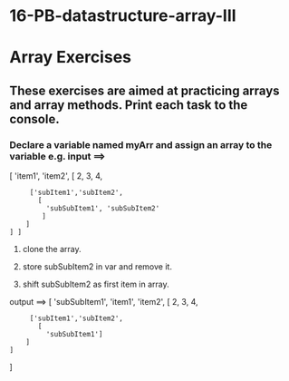 # 16-PB-datastructure-array-III

# Array Exercises 
## These exercises are aimed at practicing arrays and array methods. Print each task to the console.

### Declare a variable named myArr and assign an array to the variable e.g. input ==> 

  [  'item1',
     'item2',
     [
     2,
     3,
     4,
     
         ['subItem1','subItem2',
           [
             'subSubItem1', 'subSubItem2'
            ]
        ]
    ] ]
 
 

1. clone the array.

2.  store subSubItem2 in var and remove it.

3. shift subSubItem2 as first item in array.

output ==> [
    'subSubItem1',
    'item1',
     'item2',
     [
     2,
     3,
     4,
     
         ['subItem1','subItem2',
           [
             'subSubItem1']
        ]
    ]
 ]
